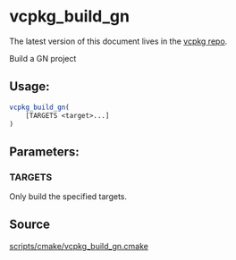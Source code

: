 # vcpkg_build_gn

The latest version of this document lives in the [vcpkg repo](https://github.com/Microsoft/vcpkg/blob/master/docs/maintainers/vcpkg_build_gn.md).

Build a GN project

## Usage:
```cmake
vcpkg_build_gn(
    [TARGETS <target>...]
)
```

## Parameters:
### TARGETS
Only build the specified targets.

## Source
[scripts/cmake/vcpkg\_build\_gn.cmake](https://github.com/Microsoft/vcpkg/blob/master/scripts/cmake/vcpkg_build_gn.cmake)
